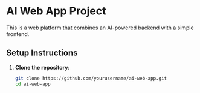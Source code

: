 # AI Web App Project

This is a web platform that combines an AI-powered backend with a simple frontend.

## Setup Instructions

1. **Clone the repository**:
   ```bash
   git clone https://github.com/yourusername/ai-web-app.git
   cd ai-web-app
